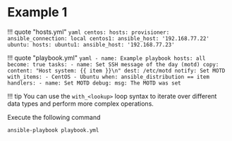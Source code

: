 # Example 1

!!! quote "hosts.yml"
    ```yaml
    centos:
      hosts:
        provisioner:
          ansible_connection: local
        centos1:
          ansible_host: '192.168.77.22'
    ubuntu:
      hosts:
        ubuntu1:
          ansible_host: '192.168.77.23'
    ```

!!! quote "playbook.yml"
    ```yaml
    - name: Example playbook
      hosts: all
      become: true
      tasks:
        - name: Set SSH message of the day (motd)
          copy:
            content: "Host system: {{ item }}\n"
            dest: /etc/motd
          notify: Set MOTD
          with_items:
            - CentOS
            - Ubuntu
          when: ansible_distribution == item
      handlers:
        - name: Set MOTD
          debug:
            msg: The MOTD was set
    ```


!!! tip
    You can use the `with_<lookup>` loop syntax to iterate over different data types and perform more complex operations.

Execute the following command
```
ansible-playbook playbook.yml
```
